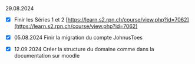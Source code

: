 29.08.2024
- [x] Finir les Séries 1 et 2 [https://learn.s2.rpn.ch/course/view.php?id=7062](https://learn.s2.rpn.ch/course/view.php?id=7062)

- [x] 05.08.2024
Finir la migration du compte JohnusToes

- [x] 12.09.2024
Créer la structure du domaine comme dans la documentation sur moodle